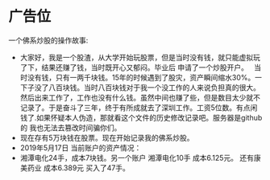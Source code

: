 # 广告位 


一个佛系炒股的操作故事:

-  大家好，我是一个股渣，从大学开始玩股票，但是当时没有钱，就只能虚拟玩了下，结果还赚了钱，当时既开心又郁闷。毕业后 申请了一个炒股开户。
&nbsp; 当时没有钱，只有一两千块钱。15年的时候遇到了股灾，资产瞬间缩水30%。一下子没了八百块钱。当时八百块钱对于我一个没工作的人来说负担真的很大。然后出来工作了，工作也没有什么钱。虽然中间也赚了些，但是数目太少就不记录了。于是奋斗了三年，终于有所成就去了深圳工作。工资5位数。有点闲钱了.如果怀疑本人伪造，那就看这个文件的历史修改记录吧。服务器是github的 我也无法去篡改时间骗你们。
-  现在存有5万块钱在股票。现在开始记录我的佛系炒股。
-  2019年5月17日 当前账户的资产情况：
-  湘潭电化24手，成本7块钱。另一个账户 湘潭电化10手 成本6.125元。 还有康美药业 成本6.389元 买入了47手。
    
